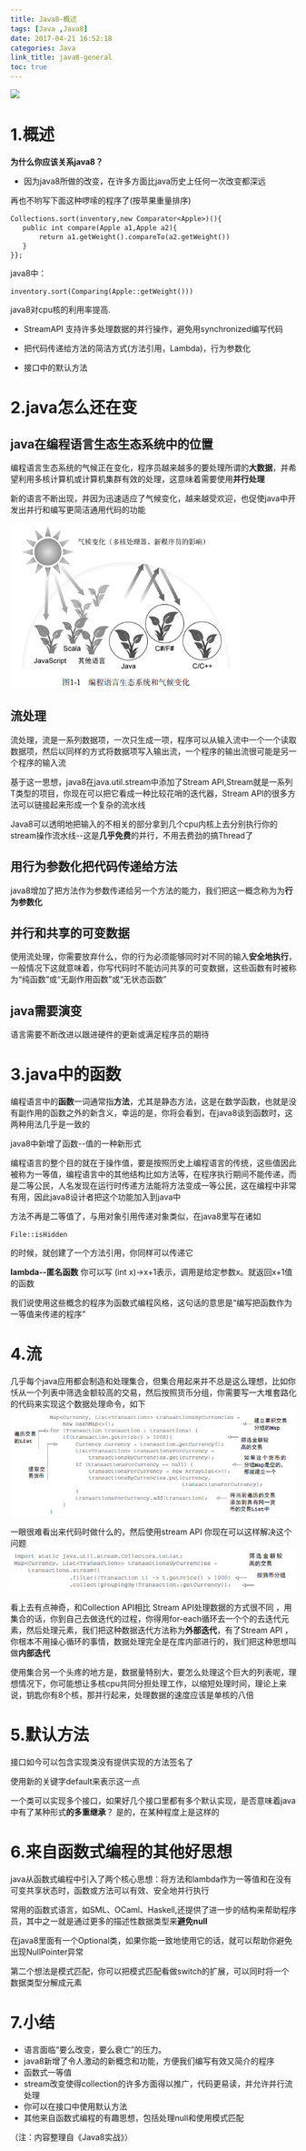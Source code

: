 ```yaml
---
title: Java8-概述
tags: [Java ,Java8]
date: 2017-04-21 16:52:18
categories: Java
link_title: java8-general
toc: true
---
```

![](http://onxkn9cbz.bkt.clouddn.com/java8.png)
# 1.概述
**为什么你应该关系java8？**
- 因为java8所做的改变，在许多方面比java历史上任何一次改变都深远

再也不哟写下面这种啰嗦的程序了(按苹果重量排序)
```
Collections.sort(inventory,new Comparator<Apple>)(){
   public int compare(Apple a1,Apple a2){
       return a1.getWeight().compareTo(a2.getWeight())
   } 
}};
```
java8中：
```
inventory.sort(Comparing(Apple::getWeight()))
```
java8对cpu核的利用率提高.
- StreamAPI
支持许多处理数据的并行操作，避免用synchronized编写代码

- 把代码传递给方法的简洁方式(方法引用，Lambda)，行为参数化
- 接口中的默认方法

<!--more-->

# 2.java怎么还在变
## java在编程语言生态生态系统中的位置
编程语言生态系统的气候正在变化，程序员越来越多的要处理所谓的**大数据**，并希望利用多核计算机或计算机集群有效的处理，这意味着需要使用**并行处理**

新的语言不断出现，并因为迅速适应了气候变化，越来越受欢迎，也促使java中开发出并行和编写更简洁通用代码的功能

![](java8-general/01.png)

## 流处理
流处理，流是一系列数据项，一次只生成一项，程序可以从输入流中一个一个读取数据项，然后以同样的方式将数据项写入输出流，一个程序的输出流很可能是另一个程序的输入流

基于这一思想，java8在java.util.stream中添加了Stream API,Stream<T>就是一系列T类型的项目，你现在可以把它看成一种比较花哨的迭代器，Stream API的很多方法可以链接起来形成一个复杂的流水线

Java8可以透明地把输入的不相关的部分拿到几个cpu内核上去分别执行你的stream操作流水线--这是**几乎免费**的并行，不用去费劲的搞Thread了

## 用行为参数化把代码传递给方法
java8增加了把方法作为参数传递给另一个方法的能力，我们把这一概念称为为**行为参数化**

## 并行和共享的可变数据
使用流处理，你需要放弃什么，你的行为必须能够同时对不同的输入**安全地执行**，一般情况下这就意味着，你写代码时不能访问共享的可变数据，这些函数有时被称为“纯函数”或“无副作用函数”或“无状态函数”

## java需要演变
语言需要不断改进以跟进硬件的更新或满足程序员的期待

# 3.java中的函数
编程语言中的**函数**一词通常指**方法**，尤其是静态方法，这是在数学函数，也就是没有副作用的函数之外的新含义，幸运的是，你将会看到，在java8谈到函数时，这两种用法几乎是一致的

java8中新增了函数--值的一种新形式

编程语言的整个目的就在于操作值，要是按照历史上编程语言的传统，这些值因此被称为一等值，编程语言中的其他结构比如方法等，在程序执行期间不能传递，而是二等公民，人名发现在运行时传递方法能将方法变成一等公民，这在编程中非常有用，因此java8设计者把这个功能加入到java中

方法不再是二等值了，与用对象引用传递对象类似，在java8里写在诸如
```
File::isHidden
```
的时候，就创建了一个方法引用，你同样可以传递它

**lambda--匿名函数**
你可以写 (int x)->x+1表示，调用是给定参数x。就返回x+1值的函数

我们说使用这些概念的程序为函数式编程风格，这句话的意思是“编写把函数作为一等值来传递的程序”

# 4.流
几乎每个java应用都会制造和处理集合，但集合用起来并不总是这么理想，比如你㤇从一个列表中筛选金额较高的交易，然后按照货币分组，你需要写一大堆套路化的代码来实现这个数据处理命令，如下
![](java8-general/02.png)

一眼很难看出来代码时做什么的，然后使用stream API 你现在可以这样解决这个问题
![](java8-general/03.png)

看上去有点神奇，和Collection API相比 Stream API处理数据的方式很不同 ，用集合的话，你到自己去做迭代的过程，你得用for-each循环去一个个的去迭代元素，然后处理元素，我们把这种数据迭代方法称为**外部迭代**，有了Stream API ，你根本不用操心循环的事情，数据处理完全是在库内部进行的，我们把这种思想叫做**内部迭代**

使用集合另一个头疼的地方是，数据量特别大，要怎么处理这个巨大的列表呢，理想情况下，你可能想让多核cpu共同分担处理工作，以缩短处理时间，理论上来说，钥匙你有8个核，那并行起来，处理数据的速度应该是单核的八倍

# 5.默认方法
接口如今可以包含实现类没有提供实现的方法签名了

使用新的关键字default来表示这一点

一个类可以实现多个接口，如果好几个接口里都有多个默认实现，是否意味着java中有了某种形式**的多重继承**？ 是的，在某种程度上是这样的

# 6.来自函数式编程的其他好思想
java从函数式编程中引入了两个核心思想：将方法和lambda作为一等值和在没有可变共享状态时，函数或方法可以有效、安全地并行执行

常用的函数式语言，如SML、OCaml、Haskell,还提供了进一步的结构来帮助程序员，其中之一就是通过更多的描述性数据类型来**避免null**

在java8里面有一个Optional<T>类，如果你能一致地使用它的话，就可以帮助你避免出现NullPointer异常

第二个想法是模式匹配，你可以把模式匹配看做switch的扩展，可以同时将一个数据类型分解成元素

# 7.小结
- 语言面临“要么改变，要么衰亡”的压力。
- java8新增了令人激动的新概念和功能，方便我们编写有效又简介的程序
- 函数式一等值
- stream改变使得collection的许多方面得以推广，代码更易读，并允许并行流处理
- 你可以在接口中使用默认方法
- 其他来自函数式编程的有趣思想，包括处理null和使用模式匹配

（注：内容整理自《Java8实战》）